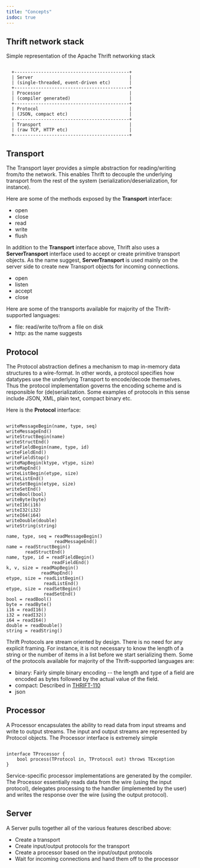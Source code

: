 ```yaml
---
title: "Concepts"
isdoc: true
---
```


## Thrift network stack
Simple representation of the Apache Thrift networking stack
<pre><code>
  +-------------------------------------------+
  | Server                                    |
  | (single-threaded, event-driven etc)       |
  +-------------------------------------------+
  | Processor                                 |
  | (compiler generated)                      |
  +-------------------------------------------+
  | Protocol                                  |
  | (JSON, compact etc)                       |
  +-------------------------------------------+
  | Transport                                 |
  | (raw TCP, HTTP etc)                       |
  +-------------------------------------------+
</code></pre>

## Transport
The Transport layer provides a simple abstraction for reading/writing from/to the network. This enables Thrift to decouple the underlying transport from the rest of the system (serialization/deserialization, for instance).

Here are some of the methods exposed by the **Transport** interface:

* open
* close
* read
* write
* flush

In addition to the **Transport** interface above, Thrift also uses a **ServerTransport** interface used to accept or create primitive transport objects. As the name suggest, **ServerTransport** is used mainly on the server side to create new  Transport objects for incoming connections.

* open
* listen
* accept
* close

Here are some of the transports available for majority of the Thrift-supported languages:

* file: read/write to/from a file on disk
* http: as the name suggests

## Protocol

The Protocol abstraction defines a mechanism to map in-memory data structures to a wire-format. In other words, a protocol specifies how datatypes use the
underlying Transport to encode/decode themselves.  Thus the protocol implementation governs the encoding scheme and is responsible for (de)serialization. Some examples of protocols in this sense include JSON, XML, plain text, compact binary etc.

Here is the **Protocol** interface:

<pre><code class="language-cpp">
writeMessageBegin(name, type, seq)
writeMessageEnd()
writeStructBegin(name)
writeStructEnd()
writeFieldBegin(name, type, id)
writeFieldEnd()
writeFieldStop()
writeMapBegin(ktype, vtype, size)
writeMapEnd()
writeListBegin(etype, size)
writeListEnd()
writeSetBegin(etype, size)
writeSetEnd()
writeBool(bool)
writeByte(byte)
writeI16(i16)
writeI32(i32)
writeI64(i64)
writeDouble(double)
writeString(string)

name, type, seq = readMessageBegin()
                  readMessageEnd()
name = readStructBegin()
       readStructEnd()
name, type, id = readFieldBegin()
                 readFieldEnd()
k, v, size = readMapBegin()
             readMapEnd()
etype, size = readListBegin()
              readListEnd()
etype, size = readSetBegin()
              readSetEnd()
bool = readBool()
byte = readByte()
i16 = readI16()
i32 = readI32()
i64 = readI64()
double = readDouble()
string = readString()
</code></pre>

Thrift Protocols are stream oriented by design. There is no need for any explicit framing. For instance, it is not necessary to know the length of a
string or the number of items in a list before we start serializing them. Some of the protocols available for majority of the Thrift-supported
languages are:

* binary: Fairly simple binary encoding -- the length and type of a field are encoded as bytes followed by the actual value of the field.
* compact: Described in [THRIFT-110](https://issues.apache.org/jira/browse/THRIFT-110)
* json

## Processor
A Processor encapsulates the ability to read data from input streams and write to output streams. The input and output streams are represented by Protocol
objects. The Processor interface is extremely simple

<pre><code class="language-java">
interface TProcessor {
    bool process(TProtocol in, TProtocol out) throws TException
}
</code></pre>

Service-specific processor implementations are generated by the compiler. The Processor essentially reads data from the wire (using the input protocol),
delegates processing to the handler (implemented by the user) and writes the response over the wire (using the output protocol).

## Server
A Server pulls together all of the various features described above:

* Create a transport
* Create input/output protocols for the transport
* Create a processor based on the input/output protocols
* Wait for incoming connections and hand them off to the processor
